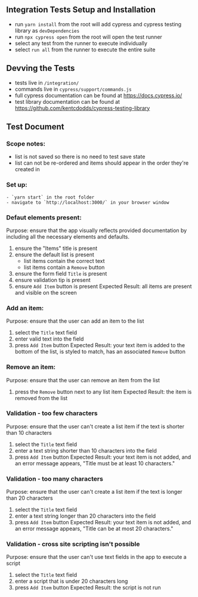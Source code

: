 ## Integration Tests Setup and Installation
- run `yarn install` from the root will add cypress and cypress testing library as `devDependencies`
- run `npx cypress open` from the root will open the test runner
- select any test from the runner to execute individually
- select `run all` from the runner to execute the entire suite

## Devving the Tests
- tests live in `/integration/`
- commands live in `cypress/support/commands.js`
- full cypress documentation can be found at https://docs.cypress.io/ 
- test library documentation can be found at https://github.com/kentcdodds/cypress-testing-library

## Test Document

### Scope notes:
- list is not saved so there is no need to test save state
- list can not be re-ordered and items should appear in the order they're created in

### Set up:
	- `yarn start` in the root folder
	- navigate to `http://localhost:3000/` in your browser window

### Defaut elements present:
Purpose: ensure that the app visually reflects provided documentation by including all the necessary elements and defaults.
1. ensure the "Items" title is present 
1. ensure the default list is present 
	- list items contain the correct text
	- list items contain a `Remove` button
1. ensure the form field `Title` is present
1. ensure validation tip is present
1. ensure `Add Item` button is present
Expected Result: all items are present and visible on the screen

### Add an item:
Purpose: ensure that the user can add an item to the list
1. select the `Title` text field
1. enter valid text into the field
1. press `Add Item` button
Expected Result: your text item is added to the bottom of the list, is styled to match, has an associated `Remove` button

### Remove an item:
Purpose: ensure that the user can remove an item from the list
1. press the `Remove` button next to any list item
Expected Result: the item is removed from the list

### Validation - too few characters
Purpose: ensure that the user can't create a list item if the text is shorter than 10 characters
1. select the `Title` text field
1. enter a text string shorter than 10 characters into the field
1. press `Add Item` button
Expected Result: your text item is not added, and an error message appears, "Title must be at least 10 characters."

### Validation - too many characters
Purpose: ensure that the user can't create a list item if the text is longer than 20 characters
1. select the `Title` text field
1. enter a text string longer than 20 characters into the field
1. press `Add Item` button
Expected Result: your text item is not added, and an error message appears, "Title can be at most 20 characters."

### Validation - cross site scripting isn't possible
Purpose: ensure that the user can't use text fields in the app to execute a script
1. select the `Title` text field
1. enter a script that is under 20 characters long
1. press `Add Item` button
Expected Result: the script is not run